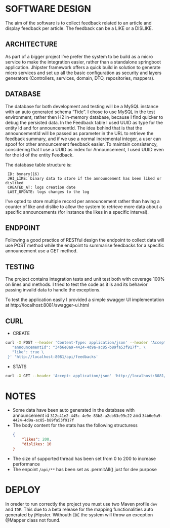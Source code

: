 # SOFTWARE DESIGN
The aim of the software is to collect feedback related to an article and display feedback per article. The feedback can be a LIKE or a DISLIKE. 


## ARCHITECTURE
As part of a bigger project I’ve prefer the system to be build as a micro service to make the integration easier, rather than a standalone springboot application. Jhipster framework offers a quick build in solution to generate micro services and set up all the basic configuration as security and layers generators (Controllers, services, domain, DTO, repositories, mappers).

## DATABASE
The database for both development and testing will be a MySQL instance with an auto generated schema “Tide”. I chose to use MySQL in the test environment, rather then H2 in-memory database, because I find quicker to debug the persisted data.
In the Feedback table I used UUID as type for the entity Id and for announcementId. The idea behind that is that the announcementId will be passed as parameter in the URL to retrieve the feedback summary, and if we use a normal incremental integer, a user can spoof for other announcement feedback easier.
To maintain consistency, considering that I use a UUID as index for Announcement, I used UUID even for the id of the entity Feedback.

The database table structure is:
```
 ID: bynary(16)
 JHI_LIKE: binary data to store if the announcement has been liked or disliked
 CREATED_AT: logs creation date
 LAST_UPDATE: logs changes to the log 
```

I've opted to store multiple record per announcement rather than having a counter of like and dislike to allow the system to retrieve more data about a specific announcements (for instance the likes in a specific interval).


## ENDPOINT
Following a good practice of RESTful design the endpoint to collect data will use POST method while the endpoint to summarise feedbacks for a specific announcement use a GET method.


## TESTING
The project contains integration tests and unit test both with coverage 100% on lines and methods. I tried to test the code as it is and its behavior passing invalid data to handle the exceptions.

To test the application easily I provided a simple swagger UI implementation at http://localhost:8081/swagger-ui.html

## CURL
* CREATE
```sh
curl -X POST --header 'Content-Type: application/json' --header 'Accept: application/json' -d '{ \ 
   "announcementId": "34b6e0a9-4424-4d9a-ac85-b89fa53f917f", \ 
   "like": true \ 
 }' 'http://localhost:8081/api/feedbacks'
```
* STATS
```sh
curl -X GET --header 'Accept: application/json' 'http://localhost:8081/api/feedbacks/stats/34b6e0a9-4424-4d9a-ac85-b89fa53f917f'
```


# NOTES

* Some data have been auto generated in the database with announcement id 
 ``` 312c41e2-445c-4e9e-83b8-a2cb63c99c22 ``` and  ``` 34b6e0a9-4424-4d9a-ac85-b89fa53f917f ```
* The body content for the stats has the following structuress
    ``` json
    {
        "likes": 200,
        "dislikes: 10
    }
    ```
* The size of supported thread has been set from 0 to 200 to increase performance
* The enpoint ```/api/**``` has been set as .permitAll() just for dev purpose

# DEPLOY
In oreder to run correctly the project you must use two Maven profile ``` dev ``` and ``` IDE ```. This due to a beta release for the mapping functionalities auto generated by jHipster. Withouth ``` IDE ``` the system will throw an exception @Mapper class not found.







